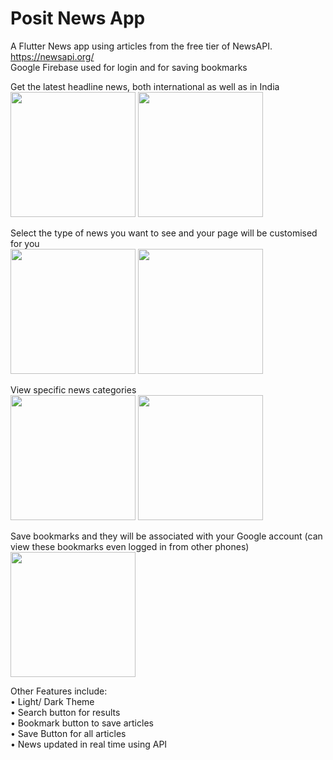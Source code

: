 # Posit News App

A Flutter News app using articles from the free tier of NewsAPI.  
https://newsapi.org/  
Google Firebase used for login and for saving bookmarks    


Get the latest headline news, both international as well as in India  
<img src = "https://user-images.githubusercontent.com/53508807/134557091-52a3b4de-e6dd-4664-a9a1-79db939b2586.jpg" width="200">
<img src = "https://user-images.githubusercontent.com/53508807/134557251-5d6e06d2-c4d1-4d5a-9cd6-61386e15fbcb.jpg" width="200">


Select the type of news you want to see and your page will be customised for you  
<img src = "https://user-images.githubusercontent.com/53508807/134557452-c4a7d098-1bcd-4aa7-8ab0-49f9658e0058.jpg" width="200">
<img src = "https://user-images.githubusercontent.com/53508807/134557448-4a83423a-cfd6-4059-8d8a-fc95726b039f.jpg" width="200">


View specific news categories  
<img src = "https://user-images.githubusercontent.com/53508807/134557739-e24ae86d-df0a-4795-8b33-5f6a0dea2e1e.jpg" width="200">
<img src = "https://user-images.githubusercontent.com/53508807/134557956-5ee3bf67-621f-43ea-8b5c-db93400571e0.jpg" width="200">


Save bookmarks and they will be associated with your Google account (can view these bookmarks even logged in from other phones)  
<img src = "https://user-images.githubusercontent.com/53508807/134558019-532c665c-2d12-48f0-915e-8ed825e9a8f4.jpg" width="200">



Other Features include:  
•	Light/ Dark Theme    
•	Search button for results  
•	Bookmark button to save articles  
•	Save Button for all articles  
•	News updated in real time using API  




